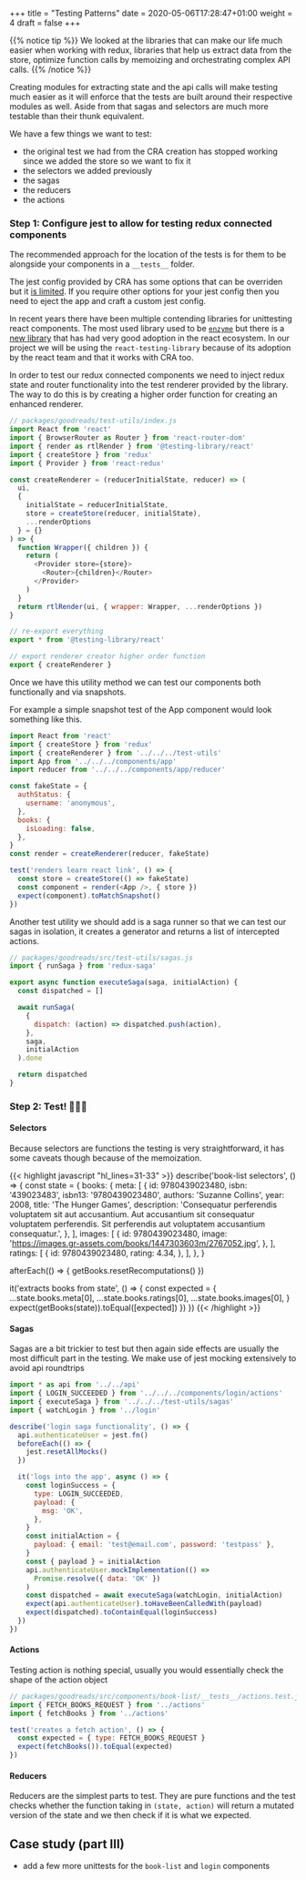 +++
title = "Testing Patterns"
date = 2020-05-06T17:28:47+01:00
weight = 4
draft = false
+++

{{% notice tip %}}
We looked at the libraries that can make our life much easier when working with redux, libraries that help us extract
data from the store, optimize function calls by memoizing and orchestrating complex API calls.
{{% /notice %}}

Creating modules for extracting state and the api calls will make testing much easier as it will enforce that the tests
are built around their respective modules as well. Aside from that sagas and selectors are much more testable than their
thunk equivalent.

We have a few things we want to test:
- the original test we had from the CRA creation has stopped working since we added the store so we want to fix it
- the selectors we added previously
- the sagas
- the reducers
- the actions

### Step 1: Configure jest to allow for testing redux connected components
The recommended approach for the location of the tests is for them to be alongside your components in a `__tests__`
folder.

The jest config provided by CRA has some options that can be overriden but it [is limited](https://create-react-app.dev/docs/running-tests/#configuration).
If you require other options for your jest config then you need to eject the app and craft a custom jest config.

In recent years there have been multiple contending libraries for unittesting react components. The most used library
used to be [`enzyme`](https://enzymejs.github.io/enzyme/) but there is a [new library](https://testing-library.com/) that has had very good adoption in
the  react ecosystem. In our project we will be using the `react-testing-library` because of its adoption by the react
team and that it works with CRA too.

In order to test our redux connected components we need to inject redux state and router functionality into the test renderer provided by the library.
The way to do this is by creating a higher order function for creating an enhanced renderer.

```javascript
// packages/goodreads/test-utils/index.js
import React from 'react'
import { BrowserRouter as Router } from 'react-router-dom'
import { render as rtlRender } from '@testing-library/react'
import { createStore } from 'redux'
import { Provider } from 'react-redux'

const createRenderer = (reducerInitialState, reducer) => (
  ui,
  {
    initialState = reducerInitialState,
    store = createStore(reducer, initialState),
    ...renderOptions
  } = {}
) => {
  function Wrapper({ children }) {
    return (
      <Provider store={store}>
        <Router>{children}</Router>
      </Provider>
    )
  }
  return rtlRender(ui, { wrapper: Wrapper, ...renderOptions })
}

// re-export everything
export * from '@testing-library/react'

// export renderer creator higher order function
export { createRenderer }
```

Once we have this utility method we can test our components both functionally and via snapshots.

For example a simple snapshot test of the App component would look something like this.

```javascript
import React from 'react'
import { createStore } from 'redux'
import { createRenderer } from '../../../test-utils'
import App from '../../../components/app'
import reducer from '../../../components/app/reducer'

const fakeState = {
  authStatus: {
    username: 'anonymous',
  },
  books: {
    isLoading: false,
  },
}
const render = createRenderer(reducer, fakeState)

test('renders learn react link', () => {
  const store = createStore(() => fakeState)
  const component = render(<App />, { store })
  expect(component).toMatchSnapshot()
})
```

Another test utility we should add is a saga runner so that we can test our sagas in isolation, it creates a generator
and returns a list of intercepted actions.

```javascript
// packages/goodreads/src/test-utils/sagas.js
import { runSaga } from 'redux-saga'

export async function executeSaga(saga, initialAction) {
  const dispatched = []

  await runSaga(
    {
      dispatch: (action) => dispatched.push(action),
    },
    saga,
    initialAction
  ).done

  return dispatched
}
```

### Step 2: Test! 🎉🎉🎉

#### Selectors
Because selectors are functions the testing is very straightforward, it has some caveats though because of the
memoization.

{{<  highlight javascript "hl_lines=31-33" >}}
describe('book-list selectors', () => {
  const state = {
    books: {
      meta: [
        {
          id: 9780439023480,
          isbn: '439023483',
          isbn13: '9780439023480',
          authors: 'Suzanne Collins',
          year: 2008,
          title: 'The Hunger Games',
          description:
            'Consequatur perferendis voluptatem sit aut accusantium. Aut accusantium sit consequatur voluptatem perferendis. Sit perferendis aut voluptatem accusantium consequatur.',
        },
      ],
      images: [
        {
          id: 9780439023480,
          image: 'https://images.gr-assets.com/books/1447303603m/2767052.jpg',
        },
      ],
      ratings: [
        {
          id: 9780439023480,
          rating: 4.34,
        },
      ],
    },
  }

  afterEach(() => {
    getBooks.resetRecomputations()
  })

  it('extracts books from state', () => {
    const expected = {
      ...state.books.meta[0],
      ...state.books.ratings[0],
      ...state.books.images[0],
    }
    expect(getBooks(state)).toEqual([expected])
  })
})
{{< /highlight >}}

#### Sagas
Sagas are a bit trickier to test but then again side effects are usually the most difficult part in the testing. We make
use of jest mocking extensively to avoid api roundtrips
```javascript
import * as api from '../../api'
import { LOGIN_SUCCEEDED } from '../../../components/login/actions'
import { executeSaga } from '../../../test-utils/sagas'
import { watchLogin } from '../login'

describe('login saga functionality', () => {
  api.authenticateUser = jest.fn()
  beforeEach(() => {
    jest.resetAllMocks()
  })

  it('logs into the app', async () => {
    const loginSuccess = {
      type: LOGIN_SUCCEEDED,
      payload: {
        msg: 'OK',
      },
    }
    const initialAction = {
      payload: { email: 'test@email.com', password: 'testpass' },
    }
    const { payload } = initialAction
    api.authenticateUser.mockImplementation(() =>
      Promise.resolve({ data: 'OK' })
    )
    const dispatched = await executeSaga(watchLogin, initialAction)
    expect(api.authenticateUser).toHaveBeenCalledWith(payload)
    expect(dispatched).toContainEqual(loginSuccess)
  })
})
```

#### Actions
Testing action is nothing special, usually you would essentially check the shape of the action object
```javascript
// packages/goodreads/src/components/book-list/__tests__/actions.test.js
import { FETCH_BOOKS_REQUEST } from '../actions'
import { fetchBooks } from '../actions'

test('creates a fetch action', () => {
  const expected = { type: FETCH_BOOKS_REQUEST }
  expect(fetchBooks()).toEqual(expected)
})
```
#### Reducers
Reducers are the simplest parts to test. They are pure functions and the test checks whether the function taking in
`(state, action)` will return a mutated version of the state and we then check if it is what we expected.


## Case study (part III)
- add a few more unittests for the `book-list` and `login` components
